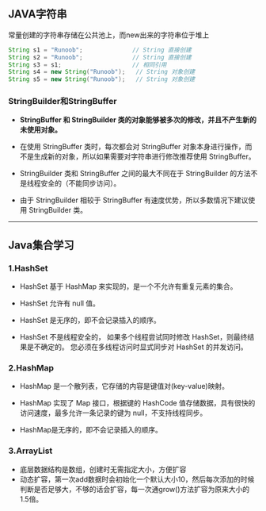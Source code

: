 ## JAVA字符串

常量创建的字符串存储在公共池上，而new出来的字符串位于堆上

```java
String s1 = "Runoob";              // String 直接创建
String s2 = "Runoob";              // String 直接创建
String s3 = s1;                    // 相同引用
String s4 = new String("Runoob");   // String 对象创建
String s5 = new String("Runoob");   // String 对象创建
```

### StringBuilder和StringBuffer

- **StringBuffer 和 StringBuilder 类的对象能够被多次的修改，并且不产生新的未使用对象。**

- 在使用 StringBuffer 类时，每次都会对 StringBuffer 对象本身进行操作，而不是生成新的对象，所以如果需要对字符串进行修改推荐使用 StringBuffer。

- StringBuilder 类和 StringBuffer 之间的最大不同在于 StringBuilder 的方法不是线程安全的（不能同步访问）。

- 由于 StringBuilder 相较于 StringBuffer 有速度优势，所以多数情况下建议使用 StringBuilder 类。

------



## Java集合学习

### 1.HashSet

- HashSet 基于 HashMap 来实现的，是一个不允许有重复元素的集合。

- HashSet 允许有 null 值。

- HashSet 是无序的，即不会记录插入的顺序。

- HashSet 不是线程安全的， 如果多个线程尝试同时修改 HashSet，则最终结果是不确定的。 您必须在多线程访问时显式同步对 HashSet 的并发访问。

### 2.HashMap

- HashMap 是一个散列表，它存储的内容是键值对(key-value)映射。

- HashMap 实现了 Map 接口，根据键的 HashCode 值存储数据，具有很快的访问速度，最多允许一条记录的键为 null，不支持线程同步。

- HashMap是无序的，即不会记录插入的顺序。

### 3.ArrayList

- 底层数据结构是数组，创建时无需指定大小，方便扩容
- 动态扩容，第一次add数据时会初始化一个默认大小10，然后每次添加的时候判断是否足够大，不够的话会扩容，每一次通grow()方法扩容为原来大小的1.5倍。





